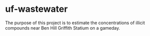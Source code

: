 # uf-wastewater

The purpose of this project is to estimate the concentrations of illicit compounds near Ben Hill Griffith Statium on a gameday.
